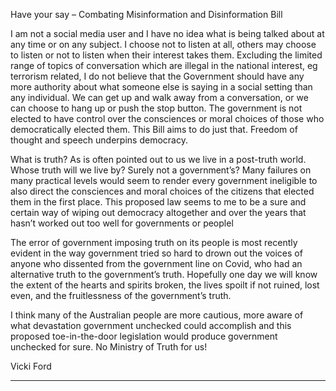 Have your say – Combating Misinformation and Disinformation Bill

I am not a social media user and I have no idea what is being talked about at any time or on
any subject. I choose not to listen at all, others may choose to listen or not to listen when
their interest takes them. Excluding the limited range of topics of conversation which are
illegal in the national interest, eg terrorism related, I do not believe that the Government
should have any more authority about what someone else is saying in a social setting than
any individual. We can get up and walk away from a conversation, or we can choose to hang
up or push the stop button. The government is not elected to have control over the
consciences or moral choices of those who democratically elected them. This Bill aims to do
just that.  Freedom of thought and speech underpins democracy.

What is truth? As is often pointed out to us we live in a post-truth world.  Whose truth will
we live by? Surely not a government’s? Many failures on many practical levels would seem
to render every government ineligible to also direct the consciences and moral choices of
the citizens that elected them in the first place.  This proposed law seems to me to be a sure
and certain way of wiping out democracy altogether and over the years that hasn’t worked
out too well for governments or peoplel

The error of government imposing truth on its people is most recently evident in the way
government tried so hard to drown out the voices of anyone who dissented from the
government line on Covid, who had an alternative truth to the government’s truth.
Hopefully one day we will know the extent of the hearts and spirits broken, the lives spoilt if
not ruined, lost even, and the fruitlessness of the government’s truth.

I think many of the Australian people are more cautious, more aware of what devastation
government unchecked could accomplish and this proposed toe-in-the-door legislation
would produce government unchecked for sure. No Ministry of Truth for us!

Vicki Ford


-----

